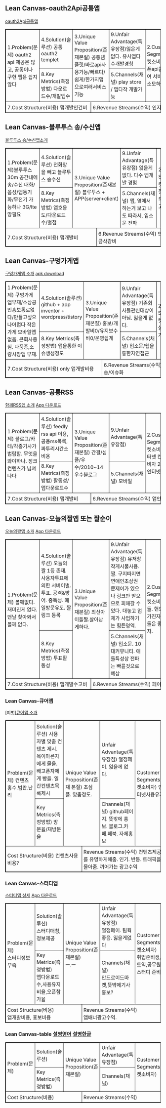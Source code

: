 

## Lean Canvas-oauth2Api공통앱
[oauth2Api공통앱](/doc/App_oauth2api.md)
<table style="width:100%">    <tr>        <td rowspan=2>1.Problem(문제) oauth2 api 제공은 많고, 공통이나 구현 앱은 쉽지 않다</td>        <td>4.Solution(솔루션) 공통 oauth2 templet </td>        <td rowspan=2 colspan=2>3.Unique Value Proposition(존재본질) 공통템플릿/바로api사용가능/빠르다/쉽게/한가지앱으로여러서비스기능</td>        <td>9.Unfair Advantage(특유장점)잃은게 없다. 유사앱다수개발경험</td>        <td rowspan=2>2.Customer Segments(타켓소비자) 오픈api를 통하여 서비스를 소모하는자</td>    </tr>    <tr>        <td>8.Key Metrics(측정방법) 다운로드수/개발앱수</td>        <td>5.Channels(채널) play store / 앱다작 개발가능</td>    </tr>    <tr>        <td colspan=3>7.Cost Structure(비용) 앱개발인건비</td>        <td colspan=3>6.Revenue Streams(수익) 인지도 상승</td>    </tr></table>

## Lean Canvas-블루투스 송/수신앱
[블루투스 송/수신앱소개](/doc/App_loud.md)
<table style="width:100%">    <tr>        <td rowspan=2>1.Problem(문제)블루투스 30m 공간내에 송/수신 대화/음성/앱동기화/무전기 가능하나 3G/lte망필요</td>        <td>4.Solution(솔루션) 전화망을 빼고 블루투스 송수신 </td>        <td rowspan=2 colspan=2>3.Unique Value Proposition(존재본질) 블루투스 + APP(server+client)</td>        <td>9.Unfair Advantage(특유장점) 잃을게 없다. 다수 앱개발 경험</td>        <td rowspan=2>2.Customer Segments(타켓소비자) 적절공간내에서 의사소통을 하고자하는자</td>    </tr>    <tr>        <td>8.Key Metrics(측정방법) 앱호응도/다운로드수/별점</td>        <td>5.Channels(채널) 앱, 옆에서 하는거 보고 나도 따라서, 입소문 전파</td>    </tr>    <tr>        <td colspan=3>7.Cost Structure(비용) 앱개발비</td>        <td colspan=3>6.Revenue Streams(수익) 인지도/전화요금삭감비</td>    </tr></table>

## Lean Canvas-구멍가게앱
[구멍가게앱 소개](/doc/App_minigg.md)
[apk download](/doc/apk/oneshot/easy_oneshot.apk)
<table style="width:100%">    <tr>        <td rowspan=2>1.Problem(문제) 구멍가게앱부재/소상공인홍보통로없다/만들고싶으나어렵다 작은가게 모바일앱 없음. 큰회사중심. 다품종,소량시장앱 부재. </td>        <td>4.Solution(솔루션)  github +  app inventor + wordpress/tistory</td>        <td rowspan=2 colspan=2>3.Unique Value Proposition(존재본질) 홍보/개발비0/유지보수비0/운영쉽게 </td>        <td>9.Unfair Advantage(특유장점) 기존회사들관신대상이 아님. 잃을게 없다.</td>        <td rowspan=2>2.Customer Segments(타켓소비자) 소상공인, 구멍가게주인 </td>    </tr>    <tr>        <td>8.Key Metrics(측정방법) 앱을통한 이슈생성정도 </td>        <td>5.Channels(채널) 입소문/웹을통한자연접근 </td>    </tr>    <tr>        <td colspan=3>7.Cost Structure(비용) only 앱개발비용</td>        <td colspan=3>6.Revenue Streams(수익) 앱인기도 상승/이슈화</td>    </tr></table>

## Lean Canvas-공통RSS
[함께RSS앱 소개](/doc/App_easyRss.md)
[App 다운로드](https://play.google.com/store/apps/details?id=appinventor.ai_doohwan_kwak.easy_rss)
<table style="width:100%">     <tr>         <td rowspan=2>1.Problem(문제) 블로그/카테/각종기사가 범람함. 무엇을 봐야하나. 정크컨텐츠가 넘쳐나다 </td>         <td>4.Solution(솔루션) feedly rss api 이용, 공용rss목록, 짜투리시간소비용</td>         <td rowspan=2 colspan=2>3.Unique Value Proposition(존재본질) 간결/심플/우수/2010~14우수블로그</td>         <td>9.Unfair Advantage(특유장점) </td>         <td rowspan=2>2.Customer Segments(타켓소비자) 인터넷 컨텐츠소비자 20~40 인터넷사용자</td>     </tr>     <tr>         <td>8.Key Metrics(측정방법) 활동성/앱다운로드수</td>         <td>5.Channels(채널) 모바일</td>     </tr>     <tr>         <td colspan=3>7.Cost Structure(비용) 앱개발비</td>         <td colspan=3>6.Revenue Streams(수익) 앱인지도 </td>     </tr> </table>

## Lean Canvas-오늘의짤앱 또는 짤순이
[오놀의짤앱 소개](/doc/App_todayJJal.md)
[App 다운로드](https://play.google.com/store/apps/details?id=appinventor.ai_doohwan_kwak.easy_hit_profile)
<table style="width:100%">    <tr>        <td rowspan=2>1.Problem(문제) 볼께없다.재미진게 없다. 맨날 찾아와서 볼께 없다.</td>        <td>4.Solution(솔루션) 오늘의짤 1등 존재. 사용자투표에의한 서버이벌. 투표. 공격&방어. 중독성. 매일방문유도. 짤링크 등록</td>        <td rowspan=2 colspan=2>3.Unique Value Proposition(존재본질) 최신아이돌짤.살아남게하다.</td>        <td>9.Unfair Advantage(특유장점) 유저창작게시물사용. 짤. 구지따지면 연애인초상권 문제이가 있으나 링크만 받으므로 피해갈 수 있다. 대놓고 업체가 사업하기는 힘든영역.</td>        <td rowspan=2>2.Customer Segments(타켓소비자) 애들. 핸드폰을 가진자. 아이돌은 좋아하는자.</td>    </tr>    <tr>        <td>8.Key Metrics(측정방법) 투표활동성</td>        <td>5.Channels(채널) 입소문. 10대커뮤니티. 애들특성상 전파는 빠를것으로 예상</td>    </tr>    <tr>        <td colspan=3>7.Cost Structure(비용) 앱개발수고비</td>        <td colspan=3>6.Revenue Streams(수익) 페이지pv</td>    </tr></table>

### Lean Canvas-큐어앱
[피벗][큐어앱 소개](/doc/App_cur.md)
<table style="width:100%">    <tr>        <td rowspan=2>Problem(문제) 컨텐츠 홍수.범란.난리</td>        <td>Solution(솔루션) 사용자별 맞춤 컨텐츠 제시. 목이마른자에게 물을. 배고픈자에게 빵을. 일간컨텐츠목록제시</td>        <td rowspan=2 colspan=2> Unique Value Proposition(존재 본질) 초심플. 맞춤정도.</td>        <td>Unfair Advantage(특유장점) 열정페이. 잃을께 없다. </td>        <td rowspan=2>Customer Segments(타켓소비자) 인터넷사용유저.</td>    </tr>    <tr>        <td>Key Metrics(측정방법) 방문율/재방문율</td>        <td>Channels(채널) github페이지. 뜻밖에 홍보. 블로그.카페.페북. 자체홍보</td>    </tr>    <tr>        <td colspan=3>Cost Structure(비용) 컨첸츠사용비용?</td>        <td colspan=3>Revenue Streams(수익) 컨텐츠제공자를 유명하게해줌. 인기. 반등. 트래픽을 몰아줌. 끼어가는 광고수익</td>    </tr></table>

### Lean Canvas-스터디앱
[스터디앱 상세](/doc/App_study.md)
[App 다운로드](/doc/apk/easy_studyapp.apk)
<table style="width:100%">  <tr>    <td rowspan=2>Problem(문제) <br>스터디정보 부족</td>    <td>Solution(솔루션) <br>스터디매칭, 정보제공</td>    <td rowspan=2 colspan=2> Unique Value Proposition(존재본질) <br> ㅡ.ㅡ</td>    <td>Unfair Advantage(특유장점) <br> 열정페이. 팀웍좋음. 잃을게없다</td>    <td rowspan=2>Customer Segments(타켓소비자)<br> 취업준비생, 토익,공무원등스터디 준비자</td>  </tr>  <tr>    <td>Key Metrics(측정방법)<br>앱다운로드수,사용유지비율,오픈참가율</td>    <td>Channels(채널)<br>안드로이드마켓,뜻밖에기사홍보?</td>  </tr>  <tr>    <td colspan=3>Cost Structure(비용)<br>앱개발비용, 홍보비용</td>    <td colspan=3>Revenue Streams(수익)<br>앱배너광고수익.</td>  </tr></table>

### Lean Canvas-table [설명영어](https://custdevlabs.files.wordpress.com/2012/06/canvas.png)  [설명한글](http://origilalala.tistory.com/529)
<table style="width:100%">  <tr>    <td rowspan=2>Problem(문제)</td>    <td>Solution(솔루션)</td>    <td rowspan=2 colspan=2> Unique Value Proposition(존재본질)</td>    <td>Unfair Advantage(특유장점)</td>    <td rowspan=2>Customer Segments(타켓소비자)</td>  </tr>  <tr>    <td>Key Metrics(측정방법)</td>    <td>Channels(채널)</td>  </tr>  <tr>    <td colspan=3>Cost Structure(비용)</td>    <td colspan=3>Revenue Streams(수익)</td>  </tr></table>

<style>
table, th, td {
    border: 1px solid black;
    border-collapse: collapse;
}
th, td {
    padding: 5px;
    text-align: left;
}
</style>